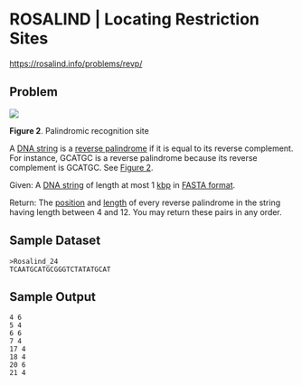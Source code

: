 # ROSALIND | Locating Restriction Sites

https://rosalind.info/problems/revp/

Problem
-------

<img src="https://rosalind.info/media/problems/revp/palindrome.png" style='background-color: white'>

**Figure 2**. Palindromic recognition site

A [DNA string](https://rosalind.info/glossary/dna-string/ "
A string constructed from the alphabet {A, C, G, T}.") is a [reverse palindrome](https://rosalind.info/glossary/reverse-palindrome/ "New term: 
A DNA string that is equal to its reverse complement.") if it is equal to its reverse complement. For instance, GCATGC is a reverse palindrome because its reverse complement is GCATGC. See [Figure 2](https://rosalind.info/media/problems/revp/palindrome.png "Click to view").

Given: A [DNA string](https://rosalind.info/glossary/dna-string/ "
A string constructed from the alphabet {A, C, G, T}.") of length at most 1 [kbp](https://rosalind.info/glossary/kbp/ "
1 kbp = 1000 base pairs") in [FASTA format](https://rosalind.info/glossary/fasta-format/ "
A text format used for naming genetic strings in databases.").

Return: The [position](https://rosalind.info/glossary/position/ "
The position of a symbol in a string is the total number of symbols found to
its left, including itself.") and [length](https://rosalind.info/glossary/string-length/ "
The number of symbols in a string.") of every reverse palindrome in the string having length between 4 and 12. You may return these pairs in any order.

Sample Dataset
--------------

```
>Rosalind_24
TCAATGCATGCGGGTCTATATGCAT

```


Sample Output
-------------
```
4 6
5 4
6 6
7 4
17 4
18 4
20 6
21 4

```